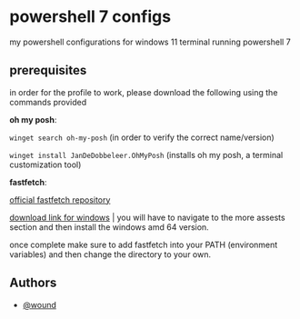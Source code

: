 
# powershell 7 configs

my powershell configurations for windows 11 terminal running powershell 7




##  prerequisites

in order for the profile to work, please download the following using the commands provided

**oh my posh**:

`winget search oh-my-posh` (in order to verify the correct name/version)

`winget install JanDeDobbeleer.OhMyPosh` (installs oh my posh, a terminal customization tool)

**fastfetch**:

[official fastfetch repository](https://github.com/fastfetch-cli/fastfetch/)

[download link for windows](https://github.com/fastfetch-cli/fastfetch/releases) | you will have to navigate to the more assests section and then install the windows amd 64 version.

once complete make sure to add fastfetch into your PATH (environment variables) and then change the directory to your own.
## Authors

- [@wound](https://www.github.com/woundv)

